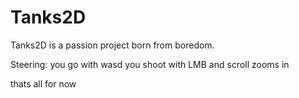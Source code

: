 # Tanks2D
Tanks2D is a passion project born from boredom.

Steering:
you go with wasd
you shoot with LMB
and scroll zooms in

thats all for now
